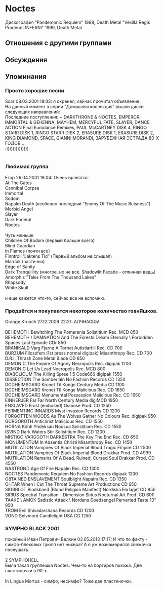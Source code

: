# Noctes

Дискография
"Pandemonic Requiem" 1998, Death Metal
"Vexilla Regis Prodeunt INFERNI" 1999, Death Metal

## Отношения с другими группами


## Обсуждения


## Упоминания

### Просто хорошие песни

Scar 08.03.2001 18:03:
я охренел, сейчас прочитал объявление:<BR>На данный момент в серии "Домашняя коллекция" вышли диски следующих направлений:<BR>Последние поступления: ~ DARKTHRONE & NOCTES, EMPEROR, IMMORTAL & GEHENNA, MAYHEM, MERCYFUL FATE, SLAYER, DANCE ACTION Final Eurodance Remixes, PAUL McCARTNEY DISK 4, RINGO STARR DISK 1, RINGO STARR DISK 2, ERASURE DISK 1, ERASURE DISK 2, KING DIAMOND, SPACE, GIANNI MORANDI, ЗАРУБЕЖНАЯ ЭСТРАДА 80-Х ГОДОВ ...<BR>:))))))))))))))<BR><BR>

### Любимая группа

Егор 26.04.2001 19:04:
Очень нравятся:<BR>At The Gates<BR>Cannibal Corpse<BR>Immortal<BR>Sodom<BR>Napalm Death (особенно последний "Enemy Of The Music Buisness")<BR>Morbid Angel<BR>Slayer<BR>Dark Funeral<BR>Noctes<BR><BR>Чуть меньше:<BR>Children Of Bodom (первый больше всего)<BR>Blind Guardian<BR>In Flames (почти все)<BR>Finntroll "Jaktens Tid" (Первый альбом не слышал)<BR>Marduk (частично)<BR>Edge of Sanity<BR>Dark Tranquillity (многое, но не все. Shadowlit Facade - отличная вещь)<BR>Amorphis "Tales From The Thousand Lakes"<BR>Rhapsody<BR>White Skull<BR><BR> и еще кажется что-то, сейчас все не вспомню.<BR>

### Продаётся и покупается некоторое количество говнЯшков.

Orange Krunch 27.12.2009 22:21:
АЛЧНАСЦЬ!<BR><BR>BEHEMOTH	Bewitching The Pomerania	Solistitium Rec.	MCD	850<BR>BEHEMOTH \ DAMNATION	And The Forests Dream Eternally \ Forbidden Spaces	Last Episode	CDr	850<BR>BRANIKALD	Varg Fjerne A Tornet	Autistiartili Rec.	CD	700<BR>BURZUM	Filosofem (1st press normal digipak)	Misanthropy Rec.	CD	700<BR>D.R.I.	Thrash Zone	Metal Blade	CD	850<BR>DEMONIC	The Empire Of Agony	Necropolis Rec.	digipak	1200<BR>DEMONIC	Let Us Lead	Necropolis Rec.	MCD	800<BR>DIABOLICUM	The Killing Spree 1.5	Code666	digipak	1550<BR>DISSECTION	The Somberlain	No Fashion Records	CD	1350<BR>DODHEIMSGARD	Kronet Til Konge	Century Media	CD	1100<BR>DODHEIMSGARD	Kronet Til Konge	Malicious Rec.	CD	1650<BR>DODHEIMSGARD	Monumental Possession	Malicious Rec.	CD	1650<BR>EINHERJER	Far Far North	Century Media	digiMCD	1950<BR>ENSLAVED	Frost (embosed)	Osmose Prod.	CD	1250<BR>FERMENTING INNARDS	Myst	Invasion Records	CD	1200<BR>FORGOTTEN WOODS	As The Wolves Gather	No Colours Rec.	digipak	950<BR>GORGOROTH	Antichrist	Malicious Rec.	CD	1550<BR>HORNA	Kohti Yhdeksan Nousua	Solistitium Rec.	CD	1550<BR>ISVIND	Dark Waters Stir	Solistitium Rec.	CD	1200<BR>MISTIGO VARGGOTH DARKESTRA	The Key	The End Rec.	CD	650<BR>MONUMENTUM	In Absentia Christi	Misanthropy Rec.	CD	1450<BR>MUTIILATION	Vampires Of Black Imperial Blood	Tragic Empire	CD	2500<BR>MUTIILATION	Vampires Of Black Imperial Blood	Drakkar Prod.	CD	4999<BR>MUTIILATION	Remains Of A Dead, Ruined, Cursed Soul	Drakkar Prod.	CD	4550<BR>NASTROND	Age Of Fire	Napalm Rec.	CD	1300<BR>NOCTES	Pandemonic Requiem	No Fashion Records	digipak	1200<BR>OBTAINED ENSLAVEMENT	Soulblight	Napalm Rec.	CD	1350<BR>OHTAR	When I Cut The Throat	Supreme Art Productions	CD	650<BR>SIGRBLOT	Blodsband (Blood Religion Manifest)	Nordiska F&#246;rlaget	CD	850<BR>SIRIUS	Spectral Transition - Dimension Sirius	Nocturnal Art Prod.	CD	600<BR>TAAKE \ AMOK	Sadistic Attack \ Nordens Doedsengel	Perverted Taste	10"	950<BR>TROM	Evil	Shivadarshana Records	CD	1200<BR>VOND	Selvmord	Candlelight USA	CD	1250<BR>

### SYMPHO BLACK 2001

покойный Иван Петрович Белкин 03.05.2013 17:17:
И что по факту - симфо-блековых грюпп нет нихера? А я уж вознамерился свежачка послушать.<BR><BR>2 SYMPHOHELL<BR>Была такая группешка Noctes. Чем-то на боргиров похожа. Две пластиночки в 90-х.<BR><BR>In Lingua Mortua - симфо, несимфо? Тоже две пластиночки.

